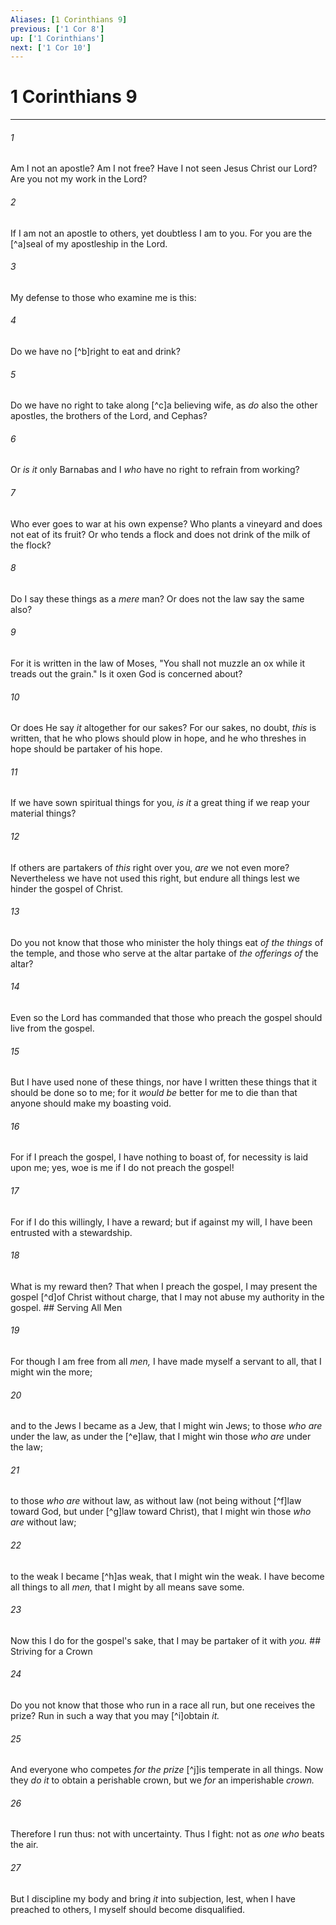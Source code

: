 ```yaml
---
Aliases: [1 Corinthians 9]
previous: ['1 Cor 8']
up: ['1 Corinthians']
next: ['1 Cor 10']
---
```

# 1 Corinthians 9

***


###### 1 
Am I not an apostle? Am I not free? Have I not seen Jesus Christ our Lord? Are you not my work in the Lord? 

###### 2 
If I am not an apostle to others, yet doubtless I am to you. For you are the [^a]seal of my apostleship in the Lord. 

###### 3 
My defense to those who examine me is this: 

###### 4 
Do we have no [^b]right to eat and drink? 

###### 5 
Do we have no right to take along [^c]a believing wife, as _do_ also the other apostles, the brothers of the Lord, and Cephas? 

###### 6 
Or _is it_ only Barnabas and I _who_ have no right to refrain from working? 

###### 7 
Who ever goes to war at his own expense? Who plants a vineyard and does not eat of its fruit? Or who tends a flock and does not drink of the milk of the flock? 

###### 8 
Do I say these things as a _mere_ man? Or does not the law say the same also? 

###### 9 
For it is written in the law of Moses, "You shall not muzzle an ox while it treads out the grain." Is it oxen God is concerned about? 

###### 10 
Or does He say _it_ altogether for our sakes? For our sakes, no doubt, _this_ is written, that he who plows should plow in hope, and he who threshes in hope should be partaker of his hope. 

###### 11 
If we have sown spiritual things for you, _is it_ a great thing if we reap your material things? 

###### 12 
If others are partakers of _this_ right over you, _are_ we not even more? Nevertheless we have not used this right, but endure all things lest we hinder the gospel of Christ. 

###### 13 
Do you not know that those who minister the holy things eat _of the things_ of the temple, and those who serve at the altar partake of _the offerings of_ the altar? 

###### 14 
Even so the Lord has commanded that those who preach the gospel should live from the gospel. 

###### 15 
But I have used none of these things, nor have I written these things that it should be done so to me; for it _would be_ better for me to die than that anyone should make my boasting void. 

###### 16 
For if I preach the gospel, I have nothing to boast of, for necessity is laid upon me; yes, woe is me if I do not preach the gospel! 

###### 17 
For if I do this willingly, I have a reward; but if against my will, I have been entrusted with a stewardship. 

###### 18 
What is my reward then? That when I preach the gospel, I may present the gospel [^d]of Christ without charge, that I may not abuse my authority in the gospel. ## Serving All Men 

###### 19 
For though I am free from all _men,_ I have made myself a servant to all, that I might win the more; 

###### 20 
and to the Jews I became as a Jew, that I might win Jews; to those _who are_ under the law, as under the [^e]law, that I might win those _who are_ under the law; 

###### 21 
to those _who are_ without law, as without law (not being without [^f]law toward God, but under [^g]law toward Christ), that I might win those _who are_ without law; 

###### 22 
to the weak I became [^h]as weak, that I might win the weak. I have become all things to all _men,_ that I might by all means save some. 

###### 23 
Now this I do for the gospel's sake, that I may be partaker of it with _you._ ## Striving for a Crown 

###### 24 
Do you not know that those who run in a race all run, but one receives the prize? Run in such a way that you may [^i]obtain _it._ 

###### 25 
And everyone who competes _for the prize_ [^j]is temperate in all things. Now they _do it_ to obtain a perishable crown, but we _for_ an imperishable _crown._ 

###### 26 
Therefore I run thus: not with uncertainty. Thus I fight: not as _one who_ beats the air. 

###### 27 
But I discipline my body and bring _it_ into subjection, lest, when I have preached to others, I myself should become disqualified.
